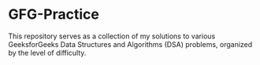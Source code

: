 # GFG-Practice
This repository serves as a collection of my solutions to various GeeksforGeeks Data Structures and Algorithms (DSA) problems, organized by the level of difficulty.
